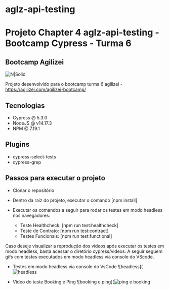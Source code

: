 # aglz-api-testing


# Projeto Chapter 4 aglz-api-testing - Bootcamp Cypress - Turma 6 


## Bootcamp Agilizei 


![N|Solid](https://www.cypress.io/static/33498b5f95008093f5f94467c61d20ab/59c46/cypress-logo.webp)



Projeto desenvolvido para o bootcamp turma 6 agilizei - https://agilizei.com/agilizei-bootcamp/

## Tecnologias

  - Cypress @ 5.3.0
  - NodeJS @ v14.17.3
  - NPM @ 7.19.1

## Plugins

  - cypress-select-tests
  - cypress-grep
  

## Passos para executar o projeto

  - Clonar o repositório
  - Dentro da raiz do projeto, executar o comando [npm install]
  - Executar os comandos a seguir para rodar os testes em modo headless nos navegadores:
  
    - Teste Healthcheck: [npm run test:healthcheck]
    - Teste de Contrato: [npm run test:contract]
    - Testes Funcionais: [npm run test:functional]
   

Caso deseje visualizar a reprodução dos vídeos após executar os testes em modo headless, basta acessar o diretório cypress/videos. 
A seguir seguem gifs com testes executados em modo headless via console do VScode. 

  - Testes em modo headless via console do VsCode ![headless](![headless](https://user-images.githubusercontent.com/84816792/126723238-5fe95dae-772b-4faf-8e0b-e0e45350a72a.gif)
  
  - Vídeo do teste Booking e Ping ![booking e ping](![ping e booking](https://user-images.githubusercontent.com/84816792/126723279-94121080-2600-4481-93f7-f34ea45151f6.gif)


  
